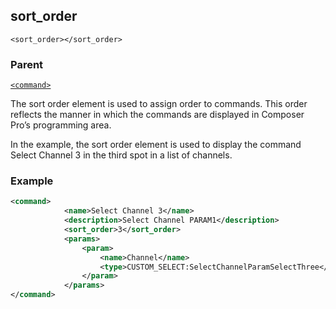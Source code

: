 ## sort\_order

`<sort_order></sort_order>`


### Parent

[`<command>`][1]


The sort order element is used to assign order to commands. This order reflects the manner in which the commands are displayed in Composer Pro’s programming area. 

In the example, the sort order element is used to display the command Select Channel 3 in the third spot in a list of channels. 


### Example


```xml
<command>
			<name>Select Channel 3</name>
			<description>Select Channel PARAM1</description>
			<sort_order>3</sort_order>
			<params>
				<param>
					<name>Channel</name>
					<type>CUSTOM_SELECT:SelectChannelParamSelectThree</type>
				</param>
			</params>
</command>
```





[1]:	https://verbose-telegram-5004f902.pages.github.io/#actions-xml-action